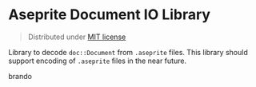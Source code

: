 # Aseprite Document IO Library

> Distributed under [MIT license](LICENSE.txt)

Library to decode `doc::Document` from `.aseprite` files. This
library should support encoding of `.aseprite` files in the near
future.

brando
